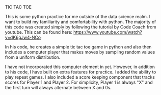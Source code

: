 TIC TAC TOE

This is some python practice for me outside of the data science realm. I want to build my familiarity and
comfortability with python. The majority of this code was created simply by following the tutorial by Code
Coach from youtube. This can be found here: https://www.youtube.com/watch?v=dK6gJw4-NCo

In his code, he creates a simple tic tac toe game in python and also then includes a computer player that 
makes moves by sampling random values from a uniform distribution.

I have not incorporated this computer element in yet. However, in addition to his code, I have built on
extra features for practice. I added the ability to play repeat games. I also included a score keeping
component that tracks scores for Player 1 and Player 2. For simplicity, Player 1 is always "X" and the
first turn will always alternate between X and 0s.
